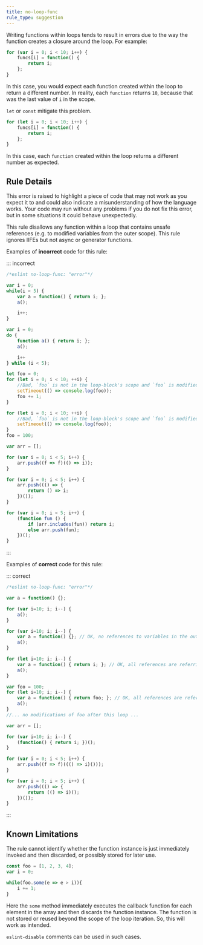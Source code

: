 ```yaml
---
title: no-loop-func
rule_type: suggestion
---
```



Writing functions within loops tends to result in errors due to the way the function creates a closure around the loop. For example:

```js
for (var i = 0; i < 10; i++) {
    funcs[i] = function() {
        return i;
    };
}
```

In this case, you would expect each function created within the loop to return a different number. In reality, each `function` returns `10`, because that was the last value of `i` in the scope.

`let` or `const` mitigate this problem.

```js
for (let i = 0; i < 10; i++) {
    funcs[i] = function() {
        return i;
    };
}
```

In this case, each `functio`n created within the loop returns a different number as expected.

## Rule Details

This error is raised to highlight a piece of code that may not work as you expect it to and could also indicate a misunderstanding of how the language works. Your code may run without any problems if you do not fix this error, but in some situations it could behave unexpectedly.

This rule disallows any function within a loop that contains unsafe references (e.g. to modified variables from the outer scope). This rule ignores IIFEs but not async or generator functions.

Examples of **incorrect** code for this rule:

::: incorrect

```js
/*eslint no-loop-func: "error"*/

var i = 0;
while(i < 5) {
    var a = function() { return i; };
    a();

    i++;
}

var i = 0;
do {
    function a() { return i; };
    a();

    i++
} while (i < 5);

let foo = 0;
for (let i = 0; i < 10; ++i) {
    //Bad, `foo` is not in the loop-block's scope and `foo` is modified in/after the loop
    setTimeout(() => console.log(foo));
    foo += 1;
}

for (let i = 0; i < 10; ++i) {
    //Bad, `foo` is not in the loop-block's scope and `foo` is modified in/after the loop
    setTimeout(() => console.log(foo));
}
foo = 100;

var arr = [];

for (var i = 0; i < 5; i++) {
    arr.push((f => f)(() => i));
}

for (var i = 0; i < 5; i++) {
    arr.push((() => {
        return () => i;
    })());
}

for (var i = 0; i < 5; i++) {
    (function fun () {
        if (arr.includes(fun)) return i;
        else arr.push(fun);
    })();
}
```

:::

Examples of **correct** code for this rule:

::: correct

```js
/*eslint no-loop-func: "error"*/

var a = function() {};

for (var i=10; i; i--) {
    a();
}

for (var i=10; i; i--) {
    var a = function() {}; // OK, no references to variables in the outer scopes.
    a();
}

for (let i=10; i; i--) {
    var a = function() { return i; }; // OK, all references are referring to block scoped variables in the loop.
    a();
}

var foo = 100;
for (let i=10; i; i--) {
    var a = function() { return foo; }; // OK, all references are referring to never modified variables.
    a();
}
//... no modifications of foo after this loop ...

var arr = [];

for (var i=10; i; i--) {
    (function() { return i; })();
}

for (var i = 0; i < 5; i++) {
    arr.push((f => f)((() => i)()));
}

for (var i = 0; i < 5; i++) {
    arr.push((() => {
        return (() => i)();
    })());
}
```

:::

## Known Limitations

The rule cannot identify whether the function instance is just immediately invoked and then discarded, or possibly stored for later use.

```js
const foo = [1, 2, 3, 4];
var i = 0;

while(foo.some(e => e > i)){
    i += 1;
}
```

Here the `some` method immediately executes the callback function for each element in the array and then discards the function instance. The function is not stored or reused beyond the scope of the loop iteration. So, this will work as intended.

`eslint-disable` comments can be used in such cases.
